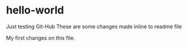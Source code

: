 # hello-world
Just testing Git-Hub
These are some changes made inline to readme file

My first changes on this file.
